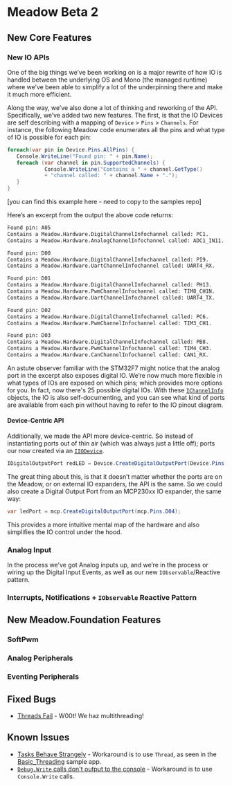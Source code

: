 # Meadow Beta 2

## New Core Features

### New IO APIs

One of the big things we’ve been working on is a major rewrite of how IO is handled between the underlying OS and Mono (the managed runtime) where we’ve been able to simplify a lot of the underpinning there and make it much more efficient. 

Along the way, we’ve also done a lot of thinking and reworking of the API. Specifically, we’ve added two new features. The first, is that the IO Devices are self describing with a mapping of `Device` > `Pins` > `Channels`. For instance, the following Meadow code enumerates all the pins and what type of IO is possible for each pin:

```csharp
foreach(var pin in Device.Pins.AllPins) {
   Console.WriteLine("Found pin: " + pin.Name);
   foreach (var channel in pin.SupportedChannels) {
            Console.WriteLine("Contains a " + channel.GetType() 
            + "channel called: " + channel.Name + ".");
   }
}
```

[you can find this example here - need to copy to the samples repo]

Here’s an excerpt from the output the above code returns:

```bash
Found pin: A05
Contains a Meadow.Hardware.DigitalChannelInfochannel called: PC1.
Contains a Meadow.Hardware.AnalogChannelInfochannel called: ADC1_IN11.

Found pin: D00
Contains a Meadow.Hardware.DigitalChannelInfochannel called: PI9.
Contains a Meadow.Hardware.UartChannelInfochannel called: UART4_RX.

Found pin: D01
Contains a Meadow.Hardware.DigitalChannelInfochannel called: PH13.
Contains a Meadow.Hardware.PwmChannelInfochannel called: TIM8_CH1N.
Contains a Meadow.Hardware.UartChannelInfochannel called: UART4_TX.

Found pin: D02
Contains a Meadow.Hardware.DigitalChannelInfochannel called: PC6.
Contains a Meadow.Hardware.PwmChannelInfochannel called: TIM3_CH1.

Found pin: D03
Contains a Meadow.Hardware.DigitalChannelInfochannel called: PB8.
Contains a Meadow.Hardware.PwmChannelInfochannel called: TIM4_CH3.
Contains a Meadow.Hardware.CanChannelInfochannel called: CAN1_RX.
```

An astute observer familiar with the STM32F7 might notice that the analog port in the excerpt also exposes digital IO. We’re now much more flexible in what types of IOs are exposed on which pins; which provides more options for you. In fact, now there's 25 possible digital IOs. With these [`IChannelInfo`](xref:Meadow.Hardware.IChannelInfo) objects, the IO is also self-documenting, and you can see what kind of ports are available from each pin without having to refer to the IO pinout diagram.

#### Device-Centric API

Additionally, we made the API more device-centric. So instead of instantiating ports out of thin air (which was always just a little off); ports our now created via an [`IIODevice`](xref:Meadow.Hardware.IIODevice).

```csharp
IDigitalOutputPort redLED = Device.CreateDigitalOutputPort(Device.Pins.OnboardLEDRed);
```

The great thing about this, is that it doesn’t matter whether the ports are on the Meadow, or on external IO expanders, the API is the same. So we could also create a Digital Output Port from an MCP230xx IO expander, the same way:

```csharp
var ledPort = mcp.CreateDigitalOutputPort(mcp.Pins.D04);
```

This provides a more intuitive mental map of the hardware and also simplifies the IO control under the hood.

### Analog Input

In the process we’ve got Analog inputs up, and we’re in the process or wiring up the Digital Input Events, as well as our new `IObservable`/Reactive pattern.


### Interrupts, Notifications + `IObservable` Reactive Pattern

## New Meadow.Foundation Features

### SoftPwm

### Analog Peripherals

### Eventing Peripherals


## Fixed Bugs

* [Threads Fail](https://github.com/WildernessLabs/Meadow_Issues/issues/1) - W00t! We haz multithreading!

## Known Issues

* [Tasks Behave Strangely](https://github.com/WildernessLabs/Meadow_Issues/issues/2) - Workaround is to use `Thread`, as seen in the [Basic_Threading](https://github.com/WildernessLabs/Meadow.Core/tree/master/source/Tests/Basic_Threading) sample app.
* [`Debug.Write` calls don't output to the console](https://github.com/WildernessLabs/Meadow_Issues/issues/3) - Workaround is to use `Console.Write` calls.